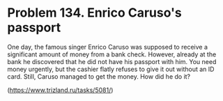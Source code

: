 # Problem 134. Enrico Caruso's passport 

One day, the famous singer Enrico Caruso was supposed to receive a significant amount of money from a bank check. However, already at the bank he discovered that he did not have his passport with him. You need money urgently, but the cashier flatly refuses to give it out without an ID card. Still, Caruso managed to get the money. How did he do it?

(https://www.trizland.ru/tasks/5081/)